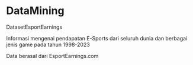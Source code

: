 # DataMining

DatasetEsportEarnings

Informasi mengenai pendapatan E-Sports dari seluruh dunia dan berbagai jenis game pada tahun 1998-2023

Data berasal dari EsportEarnings.com
